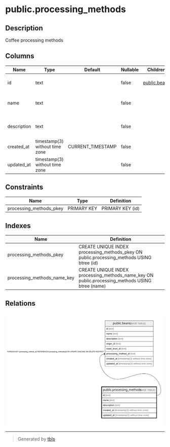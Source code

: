 # public.processing_methods

## Description

Coffee processing methods

## Columns

| Name        | Type                           | Default           | Nullable | Children                        | Parents | Comment                              |
| ----------- | ------------------------------ | ----------------- | -------- | ------------------------------- | ------- | ------------------------------------ |
| id          | text                           |                   | false    | [public.beans](public.beans.md) |         | Coffee processing method ID          |
| name        | text                           |                   | false    |                                 |         | Coffee processing method name        |
| description | text                           |                   | false    |                                 |         | Coffee processing method description |
| created_at  | timestamp(3) without time zone | CURRENT_TIMESTAMP | false    |                                 |         |                                      |
| updated_at  | timestamp(3) without time zone |                   | false    |                                 |         |                                      |

## Constraints

| Name                    | Type        | Definition       |
| ----------------------- | ----------- | ---------------- |
| processing_methods_pkey | PRIMARY KEY | PRIMARY KEY (id) |

## Indexes

| Name                        | Definition                                                                                      |
| --------------------------- | ----------------------------------------------------------------------------------------------- |
| processing_methods_pkey     | CREATE UNIQUE INDEX processing_methods_pkey ON public.processing_methods USING btree (id)       |
| processing_methods_name_key | CREATE UNIQUE INDEX processing_methods_name_key ON public.processing_methods USING btree (name) |

## Relations

![er](public.processing_methods.svg)

---

> Generated by [tbls](https://github.com/k1LoW/tbls)
